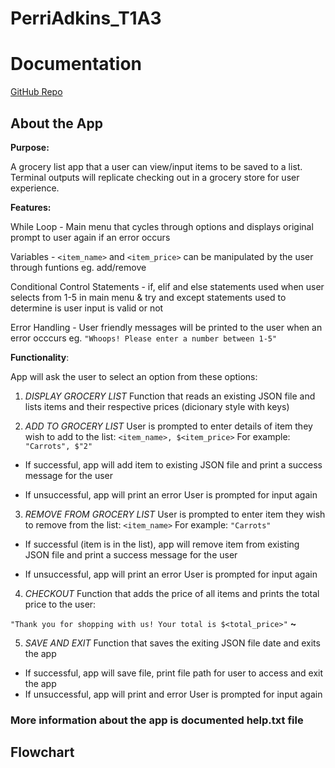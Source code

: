 # PerriAdkins_T1A3

# Documentation

[GitHub Repo](https://github.com/perripez/PerriAdkins_T1A3)

## About the App

__Purpose:__

A grocery list app that a user can view/input items to be saved to a list. Terminal outputs will replicate checking out in a grocery store for user experience.

__Features:__

While Loop - Main menu that cycles through options and displays original prompt to user again if an error occurs

Variables - ```<item_name>``` and ```<item_price>``` can be manipulated by the user through funtions eg. add/remove

Conditional Control Statements - if, elif and else statements used when user selects from 1-5 in main menu & try and except statements used to determine is user input is valid or not

Error Handling - User friendly messages will be printed to the user when an error occcurs eg. ```"Whoops! Please enter a number between 1-5"```

__Functionality__:

App will ask the user to select an option from these options:

1. *DISPLAY GROCERY LIST*
Function that reads an existing JSON file and lists items and their respective prices (dicionary style with keys)

2. *ADD TO GROCERY LIST*
User is prompted to enter details of item they wish to add to the list:
```<item_name>, $<item_price>``` 
For example:
```"Carrots", $"2"```

- If successful, app will add item to existing JSON file and print a success message for the user

- If unsuccessful, app will print an error
User is prompted for input again

3. *REMOVE FROM GROCERY LIST*
User is prompted to enter item they wish to remove from the list:
```<item_name>```
For example:
```"Carrots"```

- If successful (item is in the list), app will remove item from existing JSON file and print a success message for the user

- If unsuccessful, app will print an error 
User is prompted for input again

4. *CHECKOUT*
Function that adds the price of all items and prints the total price to the user:

```"Thank you for shopping with us! Your total is $<total_price>"``` __~__

5. *SAVE AND EXIT*
Function that saves the exiting JSON file date and exits the app

- If successful, app will save file, print file path for user to access and exit the app
- If unsuccessful, app will print and error
User is prompted for input again

### More information about the app is documented help.txt file

## Flowchart



